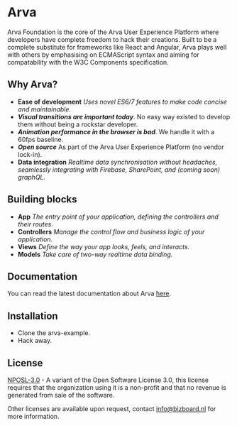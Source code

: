 

# Arva

Arva Foundation is the core of the Arva User Experience Platform where developers have complete freedom to hack their creations.
Built to be a complete substitute for frameworks like React and Angular, Arva plays well with others by emphasising on ECMAScript syntax
and aiming for compatability with the W3C Components specification.

## Why Arva?

* **Ease of development** *Uses novel ES6/7 features to make code concise
and maintainable.*
* ***Visual transitions are important today***. No easy way existed to develop them without being a rockstar developer.
* ***Animation performance in the browser is bad***. We handle it with a 60fps baseline.
* ***Open source*** As part of the Arva User Experience Platform (no vendor lock-in).
* **Data integration** *Realtime data synchronisation without headaches, seamlessly integrating with Firebase, SharePoint, and (coming soon) graphQL.*

## Building blocks

* **App** *The entry point of your application, defining the controllers and their routes.*
* **Controllers** *Manage the control flow and business logic of your application.*
* **Views** *Define the way your app looks, feels, and interacts.*
* **Models** *Take care of two-way realtime data binding.*


## Documentation
You can read the latest documentation about Arva <a href="http://arva.io/arva-js/">here</a>.

## Installation
 -  Clone the arva-example.
 -  Hack away.

## License
[NPOSL-3.0](https://opensource.org/licenses/NPOSL-3.0) - A variant of the Open Software License 3.0, this license requires that the organization using it is a non-profit and that no revenue is generated from sale of the software.

Other licenses are available upon request, contact info@bizboard.nl for more information.

